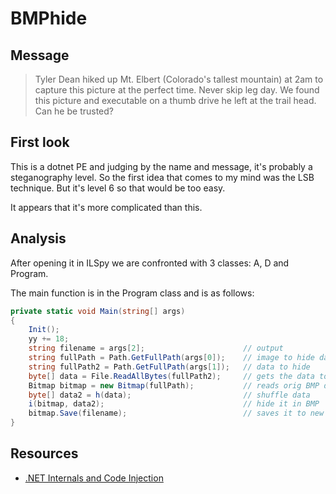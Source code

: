 # BMPhide

## Message

> Tyler Dean hiked up Mt. Elbert (Colorado's tallest mountain) at 2am to capture this picture at the perfect time.
> Never skip leg day. We found this picture and executable on a thumb drive he left at the trail head. Can he be trusted?

## First look

This is a dotnet PE and judging by the name and message, it's probably a steganography level. So the first idea that
comes to my mind was the LSB technique. But it's level 6 so that would be too easy.

It appears that it's more complicated than this.

## Analysis

After opening it in ILSpy we are confronted with 3 classes: A, D and Program.

The main function is in the Program class and is as follows:

```C#
private static void Main(string[] args)
{
    Init();
    yy += 18;
    string filename = args[2]; 						// output
    string fullPath = Path.GetFullPath(args[0]);	// image to hide data in
    string fullPath2 = Path.GetFullPath(args[1]);	// data to hide
    byte[] data = File.ReadAllBytes(fullPath2);		// gets the data to be hidden
    Bitmap bitmap = new Bitmap(fullPath);			// reads orig BMP data
    byte[] data2 = h(data);							// shuffle data
    i(bitmap, data2);								// hide it in BMP
    bitmap.Save(filename);							// saves it to new BMP
}
```

## Resources

- [.NET Internals and Code Injection](https://www.codeproject.com/articles/26060/net-internals-and-code-injection)
